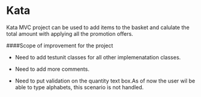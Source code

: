 # Kata
Kata MVC project can be used to add items to the basket and calulate the total amount with applying all the promotion offers.


####Scope of improvement for the project
* Need to add testunit classes for all other implemenatation classes.

* Need to add more comments.

* Need to put validation on the quantity text box.As of now the user wil be able to type alphabets, this scenario is not handled.
